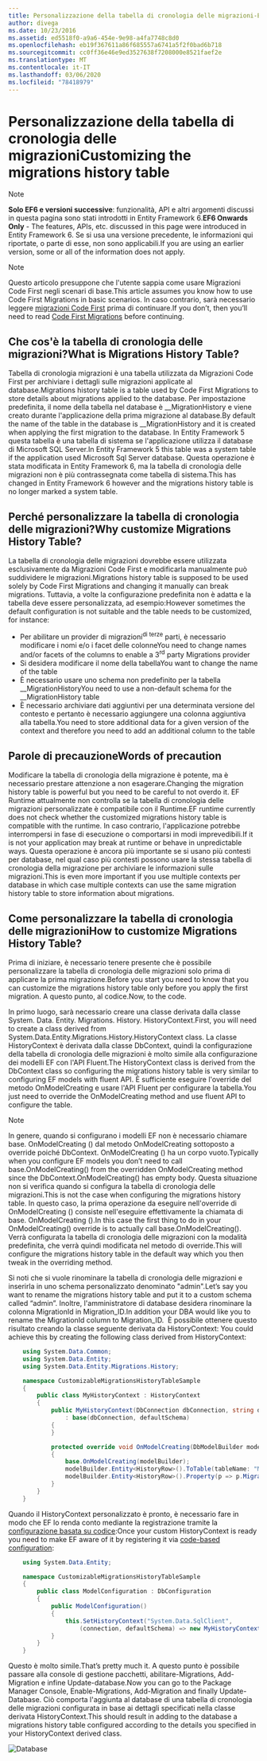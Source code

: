 ```yaml
---
title: Personalizzazione della tabella di cronologia delle migrazioni-EF6
author: divega
ms.date: 10/23/2016
ms.assetid: ed5518f0-a9a6-454e-9e98-a4fa7748c8d0
ms.openlocfilehash: eb19f367611a86f685557a6741a5f2f0bad6b718
ms.sourcegitcommit: cc0ff36e46e9ed3527638f7208000e8521faef2e
ms.translationtype: MT
ms.contentlocale: it-IT
ms.lasthandoff: 03/06/2020
ms.locfileid: "78418979"
---
```

# <a name="customizing-the-migrations-history-table"></a><span data-ttu-id="ec060-102">Personalizzazione della tabella di cronologia delle migrazioni</span><span class="sxs-lookup"><span data-stu-id="ec060-102">Customizing the migrations history table</span></span>
> [!NOTE]
> <span data-ttu-id="ec060-103">**Solo EF6 e versioni successive**: funzionalità, API e altri argomenti discussi in questa pagina sono stati introdotti in Entity Framework 6.</span><span class="sxs-lookup"><span data-stu-id="ec060-103">**EF6 Onwards Only** - The features, APIs, etc. discussed in this page were introduced in Entity Framework 6.</span></span> <span data-ttu-id="ec060-104">Se si usa una versione precedente, le informazioni qui riportate, o parte di esse, non sono applicabili.</span><span class="sxs-lookup"><span data-stu-id="ec060-104">If you are using an earlier version, some or all of the information does not apply.</span></span>

> [!NOTE]
> <span data-ttu-id="ec060-105">Questo articolo presuppone che l'utente sappia come usare Migrazioni Code First negli scenari di base.</span><span class="sxs-lookup"><span data-stu-id="ec060-105">This article assumes you know how to use Code First Migrations in basic scenarios.</span></span> <span data-ttu-id="ec060-106">In caso contrario, sarà necessario leggere [migrazioni Code First](~/ef6/modeling/code-first/migrations/index.md) prima di continuare.</span><span class="sxs-lookup"><span data-stu-id="ec060-106">If you don’t, then you’ll need to read [Code First Migrations](~/ef6/modeling/code-first/migrations/index.md) before continuing.</span></span>

## <a name="what-is-migrations-history-table"></a><span data-ttu-id="ec060-107">Che cos'è la tabella di cronologia delle migrazioni?</span><span class="sxs-lookup"><span data-stu-id="ec060-107">What is Migrations History Table?</span></span>

<span data-ttu-id="ec060-108">Tabella di cronologia migrazioni è una tabella utilizzata da Migrazioni Code First per archiviare i dettagli sulle migrazioni applicate al database.</span><span class="sxs-lookup"><span data-stu-id="ec060-108">Migrations history table is a table used by Code First Migrations to store details about migrations applied to the database.</span></span> <span data-ttu-id="ec060-109">Per impostazione predefinita, il nome della tabella nel database è \_\_MigrationHistory e viene creato durante l'applicazione della prima migrazione al database.</span><span class="sxs-lookup"><span data-stu-id="ec060-109">By default the name of the table in the database is \_\_MigrationHistory and it is created when applying the first migration to the database.</span></span> <span data-ttu-id="ec060-110">In Entity Framework 5 questa tabella è una tabella di sistema se l'applicazione utilizza il database di Microsoft SQL Server.</span><span class="sxs-lookup"><span data-stu-id="ec060-110">In Entity Framework 5 this table was a system table if the application used Microsoft Sql Server database.</span></span> <span data-ttu-id="ec060-111">Questa operazione è stata modificata in Entity Framework 6, ma la tabella di cronologia delle migrazioni non è più contrassegnata come tabella di sistema.</span><span class="sxs-lookup"><span data-stu-id="ec060-111">This has changed in Entity Framework 6 however and the migrations history table is no longer marked a system table.</span></span>

## <a name="why-customize-migrations-history-table"></a><span data-ttu-id="ec060-112">Perché personalizzare la tabella di cronologia delle migrazioni?</span><span class="sxs-lookup"><span data-stu-id="ec060-112">Why customize Migrations History Table?</span></span>

<span data-ttu-id="ec060-113">La tabella di cronologia delle migrazioni dovrebbe essere utilizzata esclusivamente da Migrazioni Code First e modificarla manualmente può suddividere le migrazioni.</span><span class="sxs-lookup"><span data-stu-id="ec060-113">Migrations history table is supposed to be used solely by Code First Migrations and changing it manually can break migrations.</span></span> <span data-ttu-id="ec060-114">Tuttavia, a volte la configurazione predefinita non è adatta e la tabella deve essere personalizzata, ad esempio:</span><span class="sxs-lookup"><span data-stu-id="ec060-114">However sometimes the default configuration is not suitable and the table needs to be customized, for instance:</span></span>

-   <span data-ttu-id="ec060-115">Per abilitare un provider di migrazioni<sup>di terze</sup> parti, è necessario modificare i nomi e/o i facet delle colonne</span><span class="sxs-lookup"><span data-stu-id="ec060-115">You need to change names and/or facets of the columns to enable a 3<sup>rd</sup> party Migrations provider</span></span>
-   <span data-ttu-id="ec060-116">Si desidera modificare il nome della tabella</span><span class="sxs-lookup"><span data-stu-id="ec060-116">You want to change the name of the table</span></span>
-   <span data-ttu-id="ec060-117">È necessario usare uno schema non predefinito per la tabella \_\_MigrationHistory</span><span class="sxs-lookup"><span data-stu-id="ec060-117">You need to use a non-default schema for the \_\_MigrationHistory table</span></span>
-   <span data-ttu-id="ec060-118">È necessario archiviare dati aggiuntivi per una determinata versione del contesto e pertanto è necessario aggiungere una colonna aggiuntiva alla tabella.</span><span class="sxs-lookup"><span data-stu-id="ec060-118">You need to store additional data for a given version of the context and therefore you need to add an additional column to the table</span></span>

## <a name="words-of-precaution"></a><span data-ttu-id="ec060-119">Parole di precauzione</span><span class="sxs-lookup"><span data-stu-id="ec060-119">Words of precaution</span></span>

<span data-ttu-id="ec060-120">Modificare la tabella di cronologia della migrazione è potente, ma è necessario prestare attenzione a non esagerare.</span><span class="sxs-lookup"><span data-stu-id="ec060-120">Changing the migration history table is powerful but you need to be careful to not overdo it.</span></span> <span data-ttu-id="ec060-121">EF Runtime attualmente non controlla se la tabella di cronologia delle migrazioni personalizzate è compatibile con il Runtime.</span><span class="sxs-lookup"><span data-stu-id="ec060-121">EF runtime currently does not check whether the customized migrations history table is compatible with the runtime.</span></span> <span data-ttu-id="ec060-122">In caso contrario, l'applicazione potrebbe interrompersi in fase di esecuzione o comportarsi in modi imprevedibili.</span><span class="sxs-lookup"><span data-stu-id="ec060-122">If it is not your application may break at runtime or behave in unpredictable ways.</span></span> <span data-ttu-id="ec060-123">Questa operazione è ancora più importante se si usano più contesti per database, nel qual caso più contesti possono usare la stessa tabella di cronologia della migrazione per archiviare le informazioni sulle migrazioni.</span><span class="sxs-lookup"><span data-stu-id="ec060-123">This is even more important if you use multiple contexts per database in which case multiple contexts can use the same migration history table to store information about migrations.</span></span>

## <a name="how-to-customize-migrations-history-table"></a><span data-ttu-id="ec060-124">Come personalizzare la tabella di cronologia delle migrazioni</span><span class="sxs-lookup"><span data-stu-id="ec060-124">How to customize Migrations History Table?</span></span>

<span data-ttu-id="ec060-125">Prima di iniziare, è necessario tenere presente che è possibile personalizzare la tabella di cronologia delle migrazioni solo prima di applicare la prima migrazione.</span><span class="sxs-lookup"><span data-stu-id="ec060-125">Before you start you need to know that you can customize the migrations history table only before you apply the first migration.</span></span> <span data-ttu-id="ec060-126">A questo punto, al codice.</span><span class="sxs-lookup"><span data-stu-id="ec060-126">Now, to the code.</span></span>

<span data-ttu-id="ec060-127">In primo luogo, sarà necessario creare una classe derivata dalla classe System. Data. Entity. Migrations. History. HistoryContext.</span><span class="sxs-lookup"><span data-stu-id="ec060-127">First, you will need to create a class derived from System.Data.Entity.Migrations.History.HistoryContext class.</span></span> <span data-ttu-id="ec060-128">La classe HistoryContext è derivata dalla classe DbContext, quindi la configurazione della tabella di cronologia delle migrazioni è molto simile alla configurazione dei modelli EF con l'API Fluent.</span><span class="sxs-lookup"><span data-stu-id="ec060-128">The HistoryContext class is derived from the DbContext class so configuring the migrations history table is very similar to configuring EF models with fluent API.</span></span> <span data-ttu-id="ec060-129">È sufficiente eseguire l'override del metodo OnModelCreating e usare l'API Fluent per configurare la tabella.</span><span class="sxs-lookup"><span data-stu-id="ec060-129">You just need to override the OnModelCreating method and use fluent API to configure the table.</span></span>

>[!NOTE]
> <span data-ttu-id="ec060-130">In genere, quando si configurano i modelli EF non è necessario chiamare base. OnModelCreating () dal metodo OnModelCreating sottoposto a override poiché DbContext. OnModelCreating () ha un corpo vuoto.</span><span class="sxs-lookup"><span data-stu-id="ec060-130">Typically when you configure EF models you don’t need to call base.OnModelCreating() from the overridden OnModelCreating method since the DbContext.OnModelCreating() has empty body.</span></span> <span data-ttu-id="ec060-131">Questa situazione non si verifica quando si configura la tabella di cronologia delle migrazioni.</span><span class="sxs-lookup"><span data-stu-id="ec060-131">This is not the case when configuring the migrations history table.</span></span> <span data-ttu-id="ec060-132">In questo caso, la prima operazione da eseguire nell'override di OnModelCreating () consiste nell'eseguire effettivamente la chiamata di base. OnModelCreating ().</span><span class="sxs-lookup"><span data-stu-id="ec060-132">In this case the first thing to do in your OnModelCreating() override is to actually call base.OnModelCreating().</span></span> <span data-ttu-id="ec060-133">Verrà configurata la tabella di cronologia delle migrazioni con la modalità predefinita, che verrà quindi modificata nel metodo di override.</span><span class="sxs-lookup"><span data-stu-id="ec060-133">This will configure the migrations history table in the default way which you then tweak in the overriding method.</span></span>

<span data-ttu-id="ec060-134">Si noti che si vuole rinominare la tabella di cronologia delle migrazioni e inserirla in uno schema personalizzato denominato "admin".</span><span class="sxs-lookup"><span data-stu-id="ec060-134">Let’s say you want to rename the migrations history table and put it to a custom schema called “admin”.</span></span> <span data-ttu-id="ec060-135">Inoltre, l'amministratore di database desidera rinominare la colonna MigrationId in Migration\_ID.</span><span class="sxs-lookup"><span data-stu-id="ec060-135">In addition your DBA would like you to rename the MigrationId column to Migration\_ID.</span></span> <span data-ttu-id="ec060-136"> È possibile ottenere questo risultato creando la classe seguente derivata da HistoryContext:</span><span class="sxs-lookup"><span data-stu-id="ec060-136"> You could achieve this by creating the following class derived from HistoryContext:</span></span>

``` csharp
    using System.Data.Common;
    using System.Data.Entity;
    using System.Data.Entity.Migrations.History;

    namespace CustomizableMigrationsHistoryTableSample
    {
        public class MyHistoryContext : HistoryContext
        {
            public MyHistoryContext(DbConnection dbConnection, string defaultSchema)
                : base(dbConnection, defaultSchema)
            {
            }

            protected override void OnModelCreating(DbModelBuilder modelBuilder)
            {
                base.OnModelCreating(modelBuilder);
                modelBuilder.Entity<HistoryRow>().ToTable(tableName: "MigrationHistory", schemaName: "admin");
                modelBuilder.Entity<HistoryRow>().Property(p => p.MigrationId).HasColumnName("Migration_ID");
            }
        }
    }
```

<span data-ttu-id="ec060-137">Quando il HistoryContext personalizzato è pronto, è necessario fare in modo che EF lo renda conto mediante la registrazione tramite la [configurazione basata su codice](https://msdn.com/data/jj680699):</span><span class="sxs-lookup"><span data-stu-id="ec060-137">Once your custom HistoryContext is ready you need to make EF aware of it by registering it via [code-based configuration](https://msdn.com/data/jj680699):</span></span>

``` csharp
    using System.Data.Entity;

    namespace CustomizableMigrationsHistoryTableSample
    {
        public class ModelConfiguration : DbConfiguration
        {
            public ModelConfiguration()
            {
                this.SetHistoryContext("System.Data.SqlClient",
                    (connection, defaultSchema) => new MyHistoryContext(connection, defaultSchema));
            }
        }
    }
```

<span data-ttu-id="ec060-138">Questo è molto simile.</span><span class="sxs-lookup"><span data-stu-id="ec060-138">That’s pretty much it.</span></span> <span data-ttu-id="ec060-139">A questo punto è possibile passare alla console di gestione pacchetti, abilitare-Migrations, Add-Migration e infine Update-database.</span><span class="sxs-lookup"><span data-stu-id="ec060-139">Now you can go to the Package Manager Console, Enable-Migrations, Add-Migration and finally Update-Database.</span></span> <span data-ttu-id="ec060-140">Ciò comporta l'aggiunta al database di una tabella di cronologia delle migrazioni configurata in base ai dettagli specificati nella classe derivata HistoryContext.</span><span class="sxs-lookup"><span data-stu-id="ec060-140">This should result in adding to the database a migrations history table configured according to the details you specified in your HistoryContext derived class.</span></span>

![Database](~/ef6/media/database.png)
